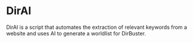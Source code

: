 # DirAI
DirAI is a script that automates the extraction of relevant keywords from a website and uses AI to generate a worldlist for DirBuster.
